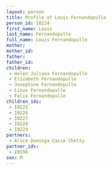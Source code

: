 ```yaml
---
layout: person
title: Profile of Louis Fernandopulle
person_id: I0224
first_name: Louis
last_name: Fernandopulle
full_name: Louis Fernandopulle
mother: 
mother_id: 
father: 
father_id: 
children:
 - Helen Juliana Fernandopulle
 - Elizabeth Fernandopulle
 - Josephine Fernandopulle
 - Linux Fernandopulle
 - Felix Fernandopulle
children_ids:
 - I0225
 - I0226
 - I0227
 - I0228
 - I0229
partners:
 - Alice Dominga Casie Chetty
partner_ids:
 - I0196
sex: M
---
```


